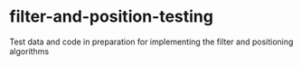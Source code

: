 # filter-and-position-testing
Test data and code in preparation for implementing the filter and positioning algorithms
